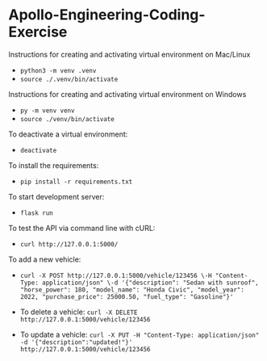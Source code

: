 # Apollo-Engineering-Coding-Exercise

Instructions for creating and activating virtual environment on Mac/Linux
- `python3 -m venv .venv`
- `source ./.venv/bin/activate`

Instructions for creating and activating virtual environment on Windows
- `py -m venv venv`
- `source ./venv/bin/activate`

To deactivate a virtual environment:
- `deactivate`

To install the requirements:
- `pip install -r requirements.txt`

To start development server:
- `flask run`

To test the API via command line with cURL:
- `curl http://127.0.0.1:5000/`

To add a new vehicle:
- `curl -X POST http://127.0.0.1:5000/vehicle/123456 \-H "Content-Type: application/json" \-d '{"description": "Sedan with sunroof", "horse_power": 180, "model_name": "Honda Civic", "model_year": 2022, "purchase_price": 25000.50, "fuel_type": "Gasoline"}'`

- To delete a vehicle:
`curl -X DELETE http://127.0.0.1:5000/vehicle/123456`

- To update a vehicle:
`curl -X PUT -H "Content-Type: application/json" -d '{"description":"updated!"}' http://127.0.0.1:5000/vehicle/123456`

